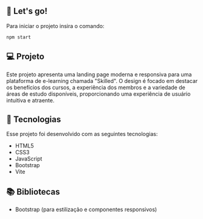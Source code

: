 ## 🎉 Let's go!

Para iniciar o projeto insira o comando:
```
npm start
```

## 💻 Projeto
Este projeto apresenta uma landing page moderna e responsiva para uma plataforma de e-learning chamada "Skilled". O design é focado em destacar os benefícios dos cursos, a experiência dos membros e a variedade de áreas de estudo disponíveis, proporcionando uma experiência de usuário intuitiva e atraente.

## 🚀 Tecnologias
Esse projeto foi desenvolvido com as seguintes tecnologias:

- HTML5
- CSS3
- JavaScript
- Bootstrap
- Vite

## 📚 Bibliotecas
- Bootstrap (para estilização e componentes responsivos)
